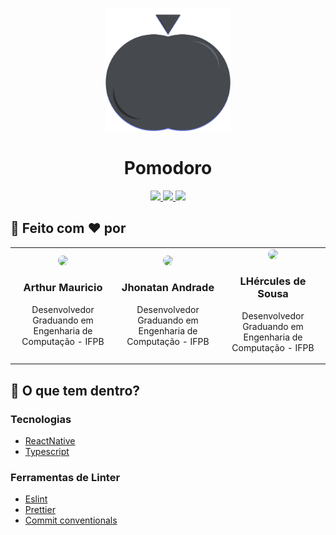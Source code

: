 <p align="center">
  <img alt="Icon" src="./assets/logo.png" width="200"/>
</p>
<h1 align="center">
  Pomodoro
</h1>

<p align="center">
  <a href="https://github.com/arthur-mts/Hope-Trackers/graphs/contributors" alt="Maintenance">
    <img src="https://img.shields.io/badge/Maintained%3F-yes-green.svg" />
    
  </a>
   <a href="./LICENSE" alt="License: MIT">
    <img src="https://img.shields.io/badge/License-MIT-blue.svg" />
  </a>
  <a href="http://commitizen.github.io/cz-cli/">
    <img src="https://img.shields.io/badge/commitizen-friendly-brightgreen.svg"/>
  </a>
 </p>

## :construction_worker: Feito com :heart: por
<table style="width:100%">

  <tr>
    <td align="center"><a href="http://github.com/arthur-mts"><img src="https://avatars1.githubusercontent.com/u/29128672?s=460&u=35713cf65a1aa46523da85dafc78ac42dba8f5d4&v=4" height="auto" width="120" style="border-radius:50%"></a>
<h3>Arthur Mauricio</h3>
<p>Desenvolvedor<br>Graduando em   
Engenharia de Computação - IFPB</p></td>

<td align="center"><a href="https://github.com/jhonatan2104/"><img src="https://avatars0.githubusercontent.com/u/26258527?s=400&v=4" height="auto" width="120" style="border-radius:50%"></a>
<h3>Jhonatan Andrade</h3>
<p>Desenvolvedor<br>Graduando em   
Engenharia de Computação - IFPB</p></td>

<td align="center"><a href="https://github.com/HailKing"><img src="https://avatars1.githubusercontent.com/u/49170152?s=400&u=76eb45e9504e41bd9da8ff8f9116cc121c01f758&v=4" height="auto" width="120" style="border-radius:50%"></a>
<h3>LHércules de Sousa</h3>
<p>Desenvolvedor<br>Graduando em   
Engenharia de Computação - IFPB</p></td>

  </tr>
</table>


## 🧐 O que tem dentro?

### Tecnologias
- [ReactNative](https://reactjs.org/)
- [Typescript](https://www.typescriptlang.org)

### Ferramentas de Linter
- [Eslint](https://eslint.org/)
- [Prettier](https://prettier.io/)
- [Commit conventionals](https://www.conventionalcommits.org/en/v1.0.0/)
